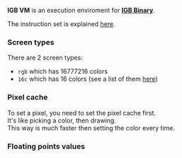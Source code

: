 **IGB VM** is an execution enviroment for [**IGB Binary**](https://github.com/krypciak/IGB-Compiler-L1).  

The instruction set is explained [here](https://github.com/krypciak/IGB-Compiler-L1#instruction-explanation).

### Screen types
There are 2 screen types:
- `rgb` which has 16777216 colors
- `16c` which has 16 colors (see a list of them [here](/src/me/krypek/igb/vm/_16Color.java))


### Pixel cache
To set a pixel, you need to set the pixel cache first.  
It's like picking a color, then drawing.  
This way is much faster then setting the color every time.  

### Floating points values

